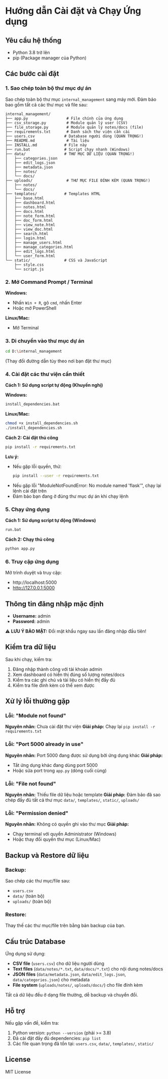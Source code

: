 # Hướng dẫn Cài đặt và Chạy Ứng dụng

## Yêu cầu hệ thống

- Python 3.8 trở lên
- pip (Package manager của Python)

## Các bước cài đặt

### 1. Sao chép toàn bộ thư mục dự án

Sao chép toàn bộ thư mục `internal_management` sang máy mới. Đảm bảo bao gồm tất cả các thư mục và file sau:

```
internal_management/
├── app.py                 # File chính của ứng dụng
├── csv_storage.py         # Module quản lý user (CSV)
├── file_storage.py        # Module quản lý notes/docs (file)
├── requirements.txt       # Danh sách thư viện cần cài
├── users.csv             # Database người dùng (QUAN TRỌNG!)
├── README.md              # Tài liệu
├── INSTALL.md            # File này
├── run.bat               # Script chạy nhanh (Windows)
├── data/                 # THƯ MỤC DỮ LIỆU (QUAN TRỌNG!)
│   ├── categories.json
│   ├── edit_logs.json
│   ├── metadata.json
│   ├── notes/
│   └── docs/
├── uploads/               # THƯ MỤC FILE ĐÍNH KÈM (QUAN TRỌNG!)
│   ├── notes/
│   └── docs/
├── templates/            # Templates HTML
│   ├── base.html
│   ├── dashboard.html
│   ├── notes.html
│   ├── docs.html
│   ├── note_form.html
│   ├── doc_form.html
│   ├── view_note.html
│   ├── view_doc.html
│   ├── search.html
│   ├── login.html
│   ├── manage_users.html
│   ├── manage_categories.html
│   ├── edit_logs.html
│   └── user_form.html
└── static/               # CSS và JavaScript
    ├── style.css
    └── script.js
```

### 2. Mở Command Prompt / Terminal

**Windows:**
- Nhấn `Win + R`, gõ `cmd`, nhấn Enter
- Hoặc mở PowerShell

**Linux/Mac:**
- Mở Terminal

### 3. Di chuyển vào thư mục dự án

```bash
cd D:\internal_management
```

(Thay đổi đường dẫn tùy theo nơi bạn đặt thư mục)

### 4. Cài đặt các thư viện cần thiết

**Cách 1: Sử dụng script tự động (Khuyến nghị)**

**Windows:**
```bash
install_dependencies.bat
```

**Linux/Mac:**
```bash
chmod +x install_dependencies.sh
./install_dependencies.sh
```

**Cách 2: Cài đặt thủ công**

```bash
pip install -r requirements.txt
```

**Lưu ý:** 
- Nếu gặp lỗi quyền, thử:
  ```bash
  pip install --user -r requirements.txt
  ```
- Nếu gặp lỗi "ModuleNotFoundError: No module named 'flask'", chạy lại lệnh cài đặt trên
- Đảm bảo bạn đang ở đúng thư mục dự án khi chạy lệnh

### 5. Chạy ứng dụng

**Cách 1: Sử dụng script tự động (Windows)**
```bash
run.bat
```

**Cách 2: Chạy thủ công**
```bash
python app.py
```

### 6. Truy cập ứng dụng

Mở trình duyệt và truy cập:
- http://localhost:5000
- http://127.0.0.1:5000

## Thông tin đăng nhập mặc định

- **Username:** admin
- **Password:** admin

⚠️ **LƯU Ý BẢO MẬT:** Đổi mật khẩu ngay sau lần đăng nhập đầu tiên!

## Kiểm tra dữ liệu

Sau khi chạy, kiểm tra:
1. Đăng nhập thành công với tài khoản admin
2. Xem dashboard có hiển thị đúng số lượng notes/docs
3. Kiểm tra các ghi chú và tài liệu có hiển thị đầy đủ
4. Kiểm tra file đính kèm có thể xem được

## Xử lý lỗi thường gặp

### Lỗi: "Module not found"
**Nguyên nhân:** Chưa cài đặt thư viện
**Giải pháp:** Chạy lại `pip install -r requirements.txt`

### Lỗi: "Port 5000 already in use"
**Nguyên nhân:** Port 5000 đang được sử dụng bởi ứng dụng khác
**Giải pháp:** 
- Tắt ứng dụng khác đang dùng port 5000
- Hoặc sửa port trong `app.py` (dòng cuối cùng)

### Lỗi: "File not found"
**Nguyên nhân:** Thiếu file dữ liệu hoặc template
**Giải pháp:** Đảm bảo đã sao chép đầy đủ tất cả thư mục `data/`, `templates/`, `static/`, `uploads/`

### Lỗi: "Permission denied"
**Nguyên nhân:** Không có quyền ghi vào thư mục
**Giải pháp:** 
- Chạy terminal với quyền Administrator (Windows)
- Hoặc thay đổi quyền thư mục (Linux/Mac)

## Backup và Restore dữ liệu

### Backup:
Sao chép các thư mục/file sau:
- `users.csv`
- `data/` (toàn bộ)
- `uploads/` (toàn bộ)

### Restore:
Thay thế các thư mục/file trên bằng bản backup của bạn.

## Cấu trúc Database

Ứng dụng sử dụng:
- **CSV file** (`users.csv`) cho dữ liệu người dùng
- **Text files** (`data/notes/*.txt`, `data/docs/*.txt`) cho nội dung notes/docs
- **JSON files** (`data/metadata.json`, `data/edit_logs.json`, `data/categories.json`) cho metadata
- **File system** (`uploads/notes/`, `uploads/docs/`) cho file đính kèm

Tất cả dữ liệu đều ở dạng file thường, dễ backup và chuyển đổi.

## Hỗ trợ

Nếu gặp vấn đề, kiểm tra:
1. Python version: `python --version` (phải >= 3.8)
2. Đã cài đặt đầy đủ dependencies: `pip list`
3. Các file quan trọng đã tồn tại: `users.csv`, `data/`, `templates/`, `static/`

## License

MIT License

